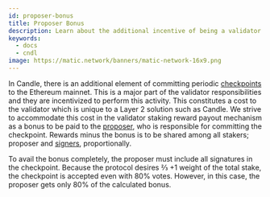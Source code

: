 ```yaml
---
id: proposer-bonus
title: Proposer Bonus
description: Learn about the additional incentive of being a validator on the Candle Network.
keywords:
  - docs
  - cndl
image: https://matic.network/banners/matic-network-16x9.png 
---
```


In Candle, there is an additional element of committing periodic [checkpoints](/docs/validate/glossary#checkpoint-transaction) to the Ethereum mainnet. This is a major part of the validator responsibilities and they are incentivized to perform this activity. This constitutes a cost to the validator which is unique to a Layer 2 solution such as Candle. We strive to accommodate this cost in the validator staking reward payout mechanism as a bonus to be paid to the [proposer](/docs/validate/glossary#proposer), who is responsible for committing the checkpoint. Rewards minus the bonus is to be shared among all stakers; proposer and [signers](/docs/validate/glossary#signer-address), proportionally.

To avail the bonus completely, the proposer must include all signatures in the checkpoint. Because the protocol desires ⅔ +1 weight of the total stake, the checkpoint is accepted even with 80% votes. However, in this case, the proposer gets only 80% of the calculated bonus.
